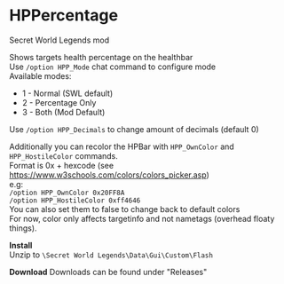 # HPPercentage
Secret World Legends mod

Shows targets health percentage on the healthbar  
Use `/option HPP_Mode` chat command to configure mode  
Available modes:  
* 1 - Normal (SWL default)  
* 2 - Percentage Only  
* 3 - Both (Mod Default)  

Use `/option HPP_Decimals` to change amount of decimals (default 0)  


Additionally you can recolor the HPBar with `HPP_OwnColor` and `HPP_HostileColor` commands.  
Format is 0x + hexcode (see https://www.w3schools.com/colors/colors_picker.asp)  
e.g:  
`/option HPP_OwnColor 0x20FF8A`  
`/option HPP_HostileColor 0xff4646`  
You can also set them to false to change back to default colors  
For now, color only affects targetinfo and not nametags (overhead floaty things).  

**Install**  
Unzip to `\Secret World Legends\Data\Gui\Custom\Flash`

**Download**
Downloads can be found under "Releases"